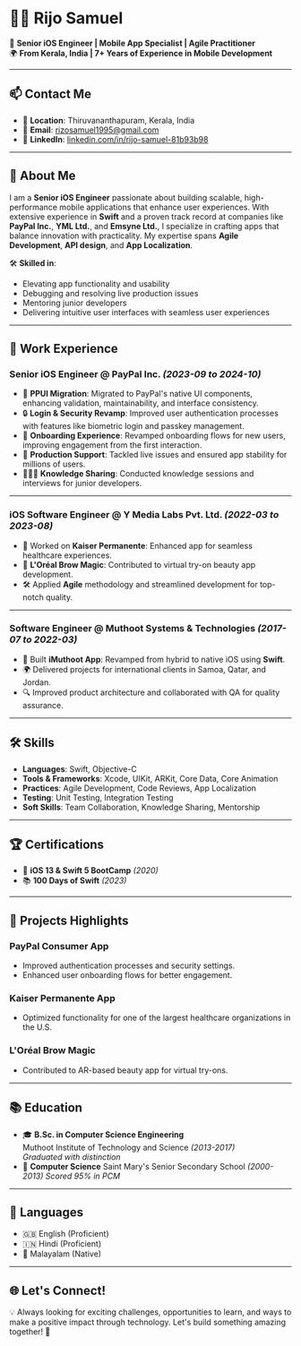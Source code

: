 # 👨‍💻 Rijo Samuel

🎯 **Senior iOS Engineer | Mobile App Specialist | Agile Practitioner**  
🌍 **From Kerala, India | 7+ Years of Experience in Mobile Development**

---

## 📫 Contact Me
- 📍 **Location**: Thiruvananthapuram, Kerala, India
- 📧 **Email**: [rizosamuel1995@gmail.com](mailto:rizosamuel1995@gmail.com)
- 💼 **LinkedIn**: [linkedin.com/in/rijo-samuel-81b93b98](https://www.linkedin.com/in/rijo-samuel-81b93b98)

---

## 🚀 About Me

I am a **Senior iOS Engineer** passionate about building scalable, high-performance mobile applications that enhance user experiences. With extensive experience in **Swift** and a proven track record at companies like **PayPal Inc.**, **YML Ltd.**, and **Emsyne Ltd.**, I specialize in crafting apps that balance innovation with practicality. My expertise spans **Agile Development**, **API design**, and **App Localization**.

🛠️ **Skilled in**:
- Elevating app functionality and usability
- Debugging and resolving live production issues
- Mentoring junior developers
- Delivering intuitive user interfaces with seamless user experiences

---

## 💼 Work Experience

### **Senior iOS Engineer** @ PayPal Inc. *(2023-09 to 2024-10)*
- 🚀 **PPUI Migration**: Migrated to PayPal's native UI components, enhancing validation, maintainability, and interface consistency.
- 🔒 **Login & Security Revamp**: Improved user authentication processes with features like biometric login and passkey management.
- 🎉 **Onboarding Experience**: Revamped onboarding flows for new users, improving engagement from the first interaction.
- 🔧 **Production Support**: Tackled live issues and ensured app stability for millions of users.
- 🧑‍🤝‍🧑 **Knowledge Sharing**: Conducted knowledge sessions and interviews for junior developers.

---

### **iOS Software Engineer** @ Y Media Labs Pvt. Ltd. *(2022-03 to 2023-08)*
- 🏥 Worked on **Kaiser Permanente**: Enhanced app for seamless healthcare experiences.
- 💄 **L'Oréal Brow Magic**: Contributed to virtual try-on beauty app development.
- 🛠️ Applied **Agile** methodology and streamlined development for top-notch quality.

---

### **Software Engineer** @ Muthoot Systems & Technologies *(2017-07 to 2022-03)*
- 📱 Built **iMuthoot App**: Revamped from hybrid to native iOS using **Swift**.
- 🌍 Delivered projects for international clients in Samoa, Qatar, and Jordan.
- 🔍 Improved product architecture and collaborated with QA for quality assurance.

---

## 🛠️ Skills
- **Languages**: Swift, Objective-C
- **Tools & Frameworks**: Xcode, UIKit, ARKit, Core Data, Core Animation
- **Practices**: Agile Development, Code Reviews, App Localization
- **Testing**: Unit Testing, Integration Testing
- **Soft Skills**: Team Collaboration, Knowledge Sharing, Mentorship

---

## 🏆 Certifications
- 🏅 **iOS 13 & Swift 5 BootCamp** *(2020)*
- 📚 **100 Days of Swift** *(2023)*

---

## 🌟 Projects Highlights
### **PayPal Consumer App**
- Improved authentication processes and security settings.
- Enhanced user onboarding flows for better engagement.

### **Kaiser Permanente App**
- Optimized functionality for one of the largest healthcare organizations in the U.S.

### **L'Oréal Brow Magic**
- Contributed to AR-based beauty app for virtual try-ons.

---

## 📚 Education
- 🎓 **B.Sc. in Computer Science Engineering**  
  Muthoot Institute of Technology and Science *(2013-2017)*  
  *Graduated with distinction*
- 🏫 **Computer Science**
  Saint Mary's Senior Secondary School *(2000-2013)*
  *Scored 95% in PCM* 

---

## 🌟 Languages
- 🇬🇧 English (Proficient)
- 🇮🇳 Hindi (Proficient)
- 🌴 Malayalam (Native)

---

## 🌐 Let's Connect!
💡 Always looking for exciting challenges, opportunities to learn, and ways to make a positive impact through technology. Let's build something amazing together! 🚀
